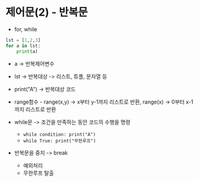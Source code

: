 # 제어문(2) - 반복문

-   for, while

```python
lst = [1,2,3]
for a in lst:
    print(a)
```

-   a -> 반복제어변수
-   lst -> 반복대상 -> 리스트, 튜플, 문자열 등
-   print("A") -> 반복대상 코드

-   range함수 - range(x,y) -> x부터 y-1까지 리스트로 반환, range(x) -> 0부터 x-1까지 리스트로 반환

-   while문 -> 조건을 만족하는 동안 코드의 수행을 명령

    -   `while condition: print("A")`
    -   `while True: print("무한루프")`

-   반복문을 중지 -> break
    -   예외처리
    -   무한루프 탈출
